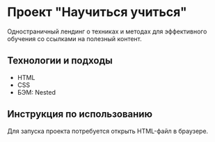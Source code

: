 # Проект "Научиться учиться"

Одностраничный лендинг о техниках и методах для эффективного обучения со ссылками на полезный контент.

## Технологии и подходы
- HTML
- CSS
- БЭМ: Nested

## Инструкция по использованию 
Для запуска проекта потребуется открыть HTML-файл в браузере.
